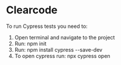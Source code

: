 # Clearcode

To run Cypress tests you need to:
1. Open terminal and navigate to the project
2. Run: npm init
3. Run: npm install cypress --save-dev
4. To open cypress run: npx cypress open